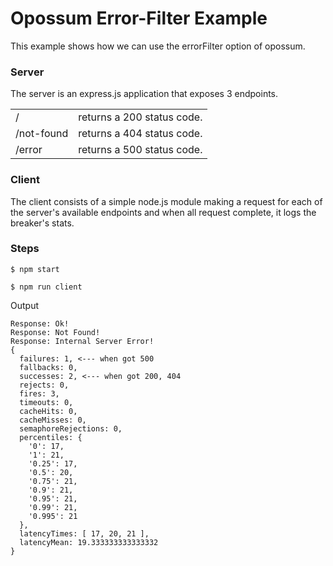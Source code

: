 # Opossum Error-Filter Example

This example shows how we can use the errorFilter option of opossum.

### Server

The server is an express.js application that exposes 3 endpoints.

<table>
<tbody>
  <tr>
    <td>/</td>
    <td>returns a 200 status code.</td>
  </tr>
  <tr>
    <td>/not-found</td>
    <td>returns a 404 status code.</td>
  </tr>
  <tr>
    <td>/error</td>
    <td>returns a 500 status code.</td>
  </tr>
</tbody>
</table>

### Client

The client consists of a simple node.js module making a request for each of the server's available endpoints and when all request complete, it logs the breaker's stats.

### Steps

```
$ npm start

$ npm run client
```

Output

```
Response: Ok!
Response: Not Found!
Response: Internal Server Error!
{
  failures: 1, <--- when got 500
  fallbacks: 0,
  successes: 2, <--- when got 200, 404
  rejects: 0,
  fires: 3,
  timeouts: 0,
  cacheHits: 0,
  cacheMisses: 0,
  semaphoreRejections: 0,
  percentiles: {
    '0': 17,
    '1': 21,
    '0.25': 17,
    '0.5': 20,
    '0.75': 21,
    '0.9': 21,
    '0.95': 21,
    '0.99': 21,
    '0.995': 21
  },
  latencyTimes: [ 17, 20, 21 ],
  latencyMean: 19.333333333333332
}
```
